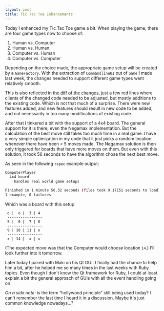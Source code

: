 ```yaml
---
layout: post
title: Tic Tac Toe Enhancements
---
```


Today I enhanced my Tic Tac Toe game a bit. When playing the game, there are four game types now to choose of:

 1. Human vs. Computer
 2. Human vs. Human
 3. Computer vs. Human
 4. Computer vs. Computer

Depending on the choice made, the appropriate game setup will be created by a `GameFactory`. With the extraction of `CommandlineUI` out of `Game` I made last week, the changes needed to support different game types went relatively smooth. 

This is also reflected in [the diff of the changes](https://github.com/christophgockel/tictactoe-ruby/commit/9e21a34c702b88ea56876d2204bfb47e82725159), just a few red lines where clients of the changed code needed to be adjusted, but mostly additions to the existing code. Which is not that much of a surprise. There were new features added, and new features should result in new code to be added, and not necessarily in too many modifications of existing code.

After that I tinkered a bit with the support of a 4x4 board. The general support for it is there, even the Negamax implementation. But the calculation of the best move still takes too much time in a real game. I have a very simple optimization in my code that it just picks a random location whenever there have been < 5 moves made. The Negamax solution is then only triggered for boards that have more moves on them. But even with this solution, it took 56 seconds to have the algorithm chose the next best move.

As seen in the following `rspec` example output:

```bash
ComputerPlayer
  4x4 board
    handles real world game setups

Finished in 1 minute 56.32 seconds (files took 0.17151 seconds to load)
1 example, 0 failures
```
Which was a board with this setup:

     o |  o |  3 | 4 
     ----------------
     5 |  6 |  7 | 8 
     ----------------
     9 | 10 | 11 | o
     ----------------
     x | 14 |  x | x

(The expected move was that the Computer would choose location `14`.)
I'll look further into it tomorrow.

Later today I paired with Maki on his Qt GUI. I finally had the chance to help him a bit, after he helped me so many times in the last weeks with Ruby topics. Even though I don't know the Qt framework for Ruby, I could at least explain a bit the general approach of GUIs with all the event handling going on.

_On a side note:_ is the term &ldquo;hollywood principle&rdquo; still being used today? I can't remember the last time I heard it in a discussion. Maybe it's just common knowledge nowadays...?
